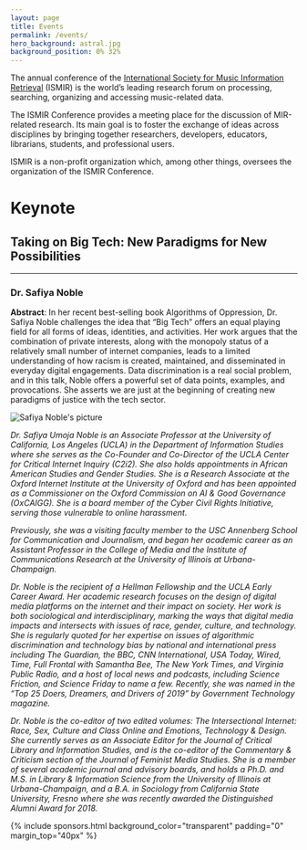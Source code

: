 ```yaml
---
layout: page
title: Events
permalink: /events/
hero_background: astral.jpg
background_position: 0% 32%
---
```

The annual conference of the [International Society for Music Information Retrieval](http://ismir.net/) (ISMIR) is the world’s leading research forum on processing, searching, organizing and accessing music-related data.

The ISMIR Conference provides a meeting place for the discussion of MIR-related research. Its main goal is to foster the exchange of ideas across disciplines by bringing together researchers, developers, educators, librarians, students, and professional users.

ISMIR is a non-profit organization which, among other things, oversees the organization of the ISMIR Conference.

# Keynote
## Taking on Big Tech: New Paradigms for New Possibilities 
---
### Dr. Safiya Noble
**Abstract**: In her recent best-selling book Algorithms of Oppression, Dr. Safiya Noble challenges the idea that “Big Tech” offers an equal playing field for all forms of ideas, identities, and activities. Her work argues that the combination of private interests, along with the monopoly status of a relatively small number of internet companies, leads to a limited understanding of how racism is created, maintained, and disseminated in everyday digital engagements. Data discrimination is a real social problem, and in this talk, Noble offers a powerful set of data points, examples, and provocations. She asserts we are just at the beginning of creating new paradigms of justice with the tech sector.

![Safiya Noble's picture](/ISMIR2020/assets/img/keynote/SafiyaNoble.jpg "Safiya Noble")

*Dr. Safiya Umoja Noble is an Associate Professor at the University of California, Los Angeles (UCLA) in the Department of Information Studies where she serves as the Co-Founder and Co-Director of the UCLA Center for Critical Internet Inquiry (C2i2). She also holds appointments in African American Studies and Gender Studies. She is a Research Associate at the Oxford Internet Institute at the University of Oxford and has been appointed as a Commissioner on the Oxford Commission on AI & Good Governance (OxCAIGG). She is a board member of the Cyber Civil Rights Initiative, serving those vulnerable to online harassment.*

*Previously, she was a visiting faculty member to the USC Annenberg School for Communication and Journalism, and began her academic career as an Assistant Professor in the College of Media and the Institute of Communications Research at the University of Illinois at Urbana-Champaign.*

*Dr. Noble is the recipient of a Hellman Fellowship and the UCLA Early Career Award. Her academic research focuses on the design of digital media platforms on the internet and their impact on society. Her work is both sociological and interdisciplinary, marking the ways that digital media impacts and intersects with issues of race, gender, culture, and technology. She is regularly quoted for her expertise on issues of algorithmic discrimination and technology bias by national and international press including The Guardian, the BBC, CNN International, USA Today, Wired, Time, Full Frontal with Samantha Bee, The New York Times, and Virginia Public Radio, and a host of local news and podcasts, including Science Friction, and Science Friday to name a few. Recently, she was named in the “Top 25  Doers, Dreamers, and Drivers of 2019” by Government Technology magazine.*

*Dr. Noble is the co-editor of two edited volumes: The Intersectional Internet: Race, Sex, Culture and Class Online and Emotions, Technology & Design. She currently serves as an Associate Editor for the Journal of Critical Library and Information Studies, and is the co-editor of the Commentary & Criticism section of the Journal of Feminist Media Studies. She is a member of several academic journal and advisory boards, and holds a Ph.D. and M.S. in Library & Information Science from the University of Illinois at Urbana-Champaign, and a B.A. in Sociology from California State University, Fresno where she was recently awarded the Distinguished Alumni Award for 2018.*

{% include sponsors.html background_color="transparent" padding="0" margin_top="40px" %}

